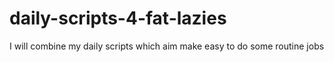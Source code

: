 # daily-scripts-4-fat-lazies
I will combine my daily scripts which aim make easy to do some routine jobs
